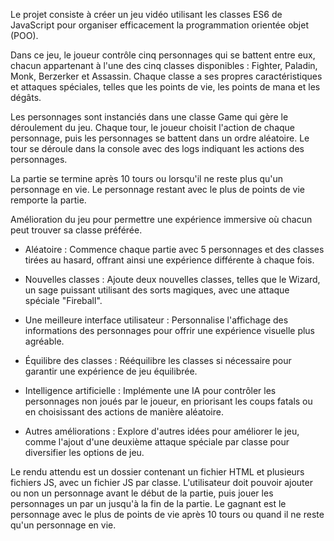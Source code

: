 Le projet consiste à créer un jeu vidéo utilisant les classes ES6 de JavaScript pour organiser efficacement la programmation orientée objet (POO).

Dans ce jeu, le joueur contrôle cinq personnages qui se battent entre eux, chacun appartenant à l'une des cinq classes disponibles : Fighter, Paladin, Monk, Berzerker et Assassin.
Chaque classe a ses propres caractéristiques et attaques spéciales, telles que les points de vie, les points de mana et les dégâts.

Les personnages sont instanciés dans une classe Game qui gère le déroulement du jeu.
Chaque tour, le joueur choisit l'action de chaque personnage, puis les personnages se battent dans un ordre aléatoire.
Le tour se déroule dans la console avec des logs indiquant les actions des personnages.

La partie se termine après 10 tours ou lorsqu'il ne reste plus qu'un personnage en vie. Le personnage restant avec le plus de points de vie remporte la partie.


Amélioration du jeu pour permettre une expérience immersive où chacun peut trouver sa classe préférée.

- Aléatoire : Commence chaque partie avec 5 personnages et des classes tirées au hasard, offrant ainsi une expérience différente à chaque fois.

- Nouvelles classes : Ajoute deux nouvelles classes, telles que le Wizard, un sage puissant utilisant des sorts magiques, avec une attaque spéciale "Fireball".

- Une meilleure interface utilisateur : Personnalise l'affichage des informations des personnages pour offrir une expérience visuelle plus agréable.

- Équilibre des classes : Rééquilibre les classes si nécessaire pour garantir une expérience de jeu équilibrée.

- Intelligence artificielle : Implémente une IA pour contrôler les personnages non joués par le joueur, en priorisant les coups fatals ou en choisissant des actions de manière aléatoire.

- Autres améliorations : Explore d'autres idées pour améliorer le jeu, comme l'ajout d'une deuxième attaque spéciale par classe pour diversifier les options de jeu.


Le rendu attendu est un dossier contenant un fichier HTML et plusieurs fichiers JS, avec un fichier JS par classe.
L'utilisateur doit pouvoir ajouter ou non un personnage avant le début de la partie, puis jouer les personnages un par un jusqu'à la fin de la partie.
Le gagnant est le personnage avec le plus de points de vie après 10 tours ou quand il ne reste qu'un personnage en vie.
